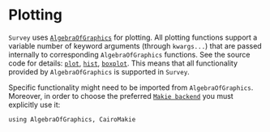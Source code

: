 # Plotting

`Survey` uses [`AlgebraOfGraphics`](https://aog.makie.org/stable/) for plotting.
All plotting functions support a variable number of keyword arguments (through
`kwargs...`) that are passed internally to corresponding `AlgebraOfGraphics`
functions. See the source code for details:
[`plot`](https://github.com/xKDR/Survey.jl/blob/main/src/plot.jl),
[`hist`](https://github.com/xKDR/Survey.jl/blob/main/src/hist.jl),
[`boxplot`](https://github.com/xKDR/Survey.jl/blob/main/src/boxplot.jl).
This means that all functionality provided by `AlgebraOfGraphics` is supported
in `Survey`.

Specific functionality might need to be imported from `AlgebraOfGraphics`.
Moreover, in order to choose the preferred
[`Makie backend`](https://docs.makie.org/stable/#makie_ecosystem) you must
explicitly use it:

```@repl
using AlgebraOfGraphics, CairoMakie
```
